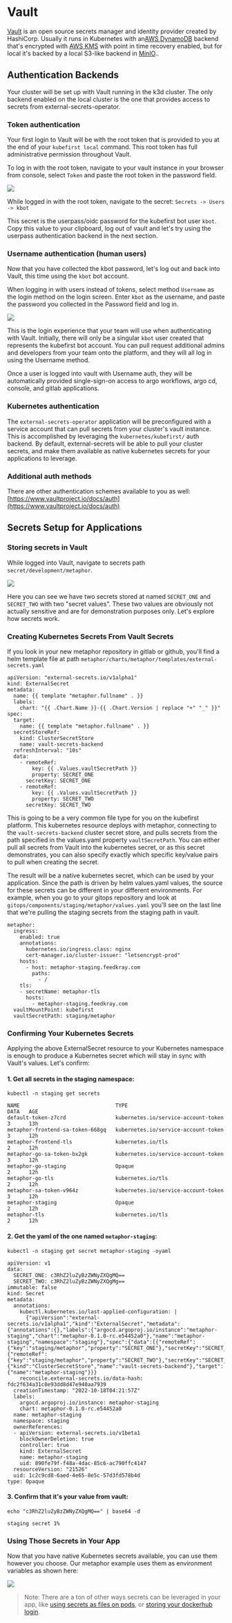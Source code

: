 # Vault

[Vault](https://www.vaultproject.io/) is an open source secrets manager and identity provider created by HashiCorp. Usually it runs in Kubernetes with an[AWS DynamoDB](https://aws.amazon.com/dynamodb/) backend that's encrypted with [AWS KMS](https://aws.amazon.com/kms/) with point in time recovery enabled, but for local it's backed by a local S3-like backend in [MinIO](https://min.io/)..

## Authentication Backends

Your cluster will be set up with Vault running in the k3d cluster. The only backend enabled on the local cluster is the one that provides access to secrets from external-secrets-operator.

### Token authentication

Your first login to Vault will be with the root token that is provided to you at the end of your `kubefirst local` command. This root token has full administrative permission throughout Vault.

To log in with the root token, navigate to your vault instance in your browser from console, select `Token` and paste the root token in the password field.

![](../../img/kubefirst/vault/token-login.png)

While logged in with the root token, navigate to the secret:
`Secrets -> Users -> kbot`

This secret is the userpass/oidc password for the kubefirst bot user `kbot`. Copy this value to your clipboard, log out of vault and let's try using the userpass authentication backend in the next section.

### Username authentication (human users)

Now that you have collected the kbot password, let's log out and back into Vault, this time using the `kbot` bot account.

When logging in with users instead of tokens, select method `Username` as the login method on the login screen. Enter `kbot` as the username, and paste the password you collected in the Password field and log in.

![](../../img/kubefirst/vault/vault-userpass.png)

This is the login experience that your team will use when authenticating with Vault. Initially, there will only be a singular `kbot` user created that represents the kubefirst bot account. You can pull request additional admins and developers from your team onto the platform, and they will all log in using the Username method.

Once a user is logged into vault with Username auth, they will be automatically provided single-sign-on access to argo workflows, argo cd, console, and gitlab applications.

### Kubernetes authentication

The `external-secrets-operator` application will be preconfigured with a service account that can pull secrets from your cluster's vault instance. This is accomplished by leveraging the `kubernetes/kubefirst/` auth backend. By default, external-secrets will be able to pull your cluster secrets, and make them available as native kubernetes secrets for your applications to leverage.

### Additional auth methods

There are other authentication schemes available to you as well:
[https://www.vaultproject.io/docs/auth](https://www.vaultproject.io/docs/auth)

## Secrets Setup for Applications

### Storing secrets in Vault

While logged into Vault, navigate to secrets path `secret/development/metaphor`.

![](../../img/kubefirst/vault/vault-secret-example.png)

Here you can see we have two secrets stored at named `SECRET_ONE` and `SECRET_TWO` with two "secret values". These two values are obviously not actually sensitive and are for demonstration purposes only. Let's explore how secrets work.

### Creating Kubernetes Secrets From Vault Secrets

If you look in your new metaphor repository in gitlab or github, you'll find a helm template file at path `metaphor/charts/metaphor/templates/external-secrets.yaml`

```
apiVersion: "external-secrets.io/v1alpha1"
kind: ExternalSecret
metadata:
  name: {{ template "metaphor.fullname" . }}
  labels:
    chart: "{{ .Chart.Name }}-{{ .Chart.Version | replace "+" "_" }}"
spec:
  target:
    name: {{ template "metaphor.fullname" . }}
  secretStoreRef:
    kind: ClusterSecretStore
    name: vault-secrets-backend
  refreshInterval: "10s"
  data:
    - remoteRef:
        key: {{ .Values.vaultSecretPath }}
        property: SECRET_ONE
      secretKey: SECRET_ONE
    - remoteRef:
        key: {{ .Values.vaultSecretPath }}
        property: SECRET_TWO
      secretKey: SECRET_TWO
```

This is going to be a very common file type for you on the kubefirst platform. This kubernetes resource deploys with metaphor, connecting to the `vault-secrets-backend` cluster secret store, and pulls secrets from the path specified in the values.yaml property `vaultSecretPath`. You can either pull all secrets from Vault into the kubernetes secret, or as this secret demonstrates, you can also specify exactly which specific key/value pairs to pull when creating the secret.

The result will be a native kubernetes secret, which can be used by your application. Since the path is driven by helm values.yaml values, the source for these secrets can be different in your different environments. For example, when you go to your gitops repository and look at `gitops/components/staging/metaphor/values.yaml` you'll see on the last line that we're pulling the staging secrets from the staging path in vault.

```
metaphor:
  ingress:
    enabled: true
    annotations:
      kubernetes.io/ingress.class: nginx
      cert-manager.io/cluster-issuer: "letsencrypt-prod"
    hosts:
      - host: metaphor-staging.feedkray.com
        paths:
          - /
    tls:
    - secretName: metaphor-tls
      hosts:
        - metaphor-staging.feedkray.com
  vaultMountPoint: kubefirst
  vaultSecretPath: staging/metaphor
```

### Confirming Your Kubernetes Secrets

Applying the above ExternalSecret resource to your Kubernetes namespace is enough to produce a Kubernetes secret which 
will stay in sync with Vault's values. Let's confirm:

#### 1. Get all secrets in the staging namespace:

```
kubectl -n staging get secrets

NAME                               TYPE                                  DATA   AGE
default-token-z7crd                kubernetes.io/service-account-token   3      13h
metaphor-frontend-sa-token-668gq   kubernetes.io/service-account-token   3      12h
metaphor-frontend-tls              kubernetes.io/tls                     2      12h
metaphor-go-sa-token-bx2gk         kubernetes.io/service-account-token   3      12h
metaphor-go-staging                Opaque                                2      12h
metaphor-go-tls                    kubernetes.io/tls                     2      12h
metaphor-sa-token-v964z            kubernetes.io/service-account-token   3      12h
metaphor-staging                   Opaque                                2      12h
metaphor-tls                       kubernetes.io/tls                     2      12h
```

#### 2. Get the yaml of the one named `metaphor-staging`:

```
kubectl -n staging get secret metaphor-staging -oyaml

apiVersion: v1
data:
  SECRET_ONE: c3RhZ2luZyBzZWNyZXQgMQ==
  SECRET_TWO: c3RhZ2luZyBzZWNyZXQgMg==
immutable: false
kind: Secret
metadata:
  annotations:
    kubectl.kubernetes.io/last-applied-configuration: |
      {"apiVersion":"external-secrets.io/v1alpha1","kind":"ExternalSecret","metadata":{"annotations":{},"labels":{"argocd.argoproj.io/instance":"metaphor-staging","chart":"metaphor-0.1.0-rc.e54452a0"},"name":"metaphor-staging","namespace":"staging"},"spec":{"data":[{"remoteRef":{"key":"staging/metaphor","property":"SECRET_ONE"},"secretKey":"SECRET_ONE"},{"remoteRef":{"key":"staging/metaphor","property":"SECRET_TWO"},"secretKey":"SECRET_TWO"}],"refreshInterval":"10s","secretStoreRef":{"kind":"ClusterSecretStore","name":"vault-secrets-backend"},"target":{"name":"metaphor-staging"}}}
    reconcile.external-secrets.io/data-hash: fdc2f634a31c8e93dd8d47e940aa7939
  creationTimestamp: "2022-10-18T04:21:57Z"
  labels:
    argocd.argoproj.io/instance: metaphor-staging
    chart: metaphor-0.1.0-rc.e54452a0
  name: metaphor-staging
  namespace: staging
  ownerReferences:
  - apiVersion: external-secrets.io/v1beta1
    blockOwnerDeletion: true
    controller: true
    kind: ExternalSecret
    name: metaphor-staging
    uid: 890fe79f-f48a-4dac-85c6-ac790ffc4147
  resourceVersion: "21526"
  uid: 1c2c9cd8-6aed-4e65-8e5c-57d3fd578b4d
type: Opaque

```

#### 3. Confirm that it's your value from vault:

```
echo "c3RhZ2luZyBzZWNyZXQgMQ==" | base64 -d

staging secret 1% 
```

### Using Those Secrets in Your App

Now that you have native Kubernetes secrets available, you can use them however you choose. Our metaphor example uses them as environment variables as shown here:

![](../../img/kubefirst/vault/metaphor-secret-use-in-deployment.png)

> Note: There are a ton of other ways secrets can be leveraged in your app, like 
[using secrets as files on pods](https://kubernetes.io/docs/concepts/configuration/secret/), or 
[storing your dockerhub login](https://kubernetes.io/docs/concepts/configuration/secret/#docker-config-secrets).

